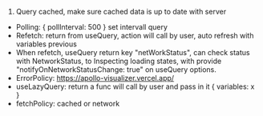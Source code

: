 1. Query cached, make sure cached data is up to date with server

- Polling: { pollInterval: 500 } set intervall query
- Refetch: return from useQuery, action will call by user, auto refresh with variables previous
- When refetch, useQuery return key "netWorkStatus", can check status with NetworkStatus, to Inspecting loading states, with provide "notifyOnNetworkStatusChange: true" on useQuery options.
- ErrorPolicy: https://apollo-visualizer.vercel.app/
- useLazyQuery: return a func will call by user and pass in it { variables: x }
- fetchPolicy: cached or network

